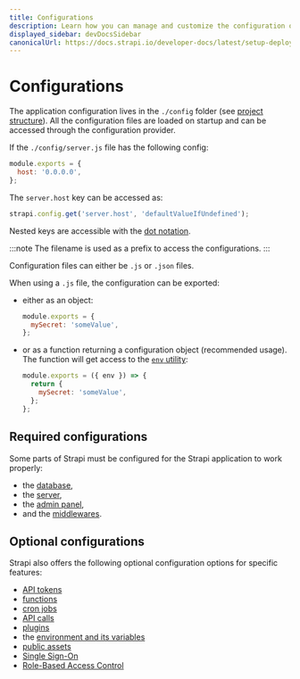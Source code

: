 ```yaml
---
title: Configurations
description: Learn how you can manage and customize the configuration of your Strapi application.
displayed_sidebar: devDocsSidebar
canonicalUrl: https://docs.strapi.io/developer-docs/latest/setup-deployment-guides/configurations.html
---
```


# Configurations

The application configuration lives in the `./config` folder (see [project structure](/dev-docs/project-structure)). All the configuration files are loaded on startup and can be accessed through the configuration provider.

If the `./config/server.js` file has the following config:

```js
module.exports = {
  host: '0.0.0.0',
};
```

The `server.host` key can be accessed as:

```js
strapi.config.get('server.host', 'defaultValueIfUndefined');
```

Nested keys are accessible with the [dot notation](https://developer.mozilla.org/en-US/docs/Web/JavaScript/Reference/Operators/Property_accessors#dot_notation).

:::note
The filename is used as a prefix to access the configurations.
:::

Configuration files can either be `.js` or `.json` files.

When using a `.js` file, the configuration can be exported:

- either as an object:

  ```js
  module.exports = {
    mySecret: 'someValue',
  };
  ```

- or as a function returning a configuration object (recommended usage). The function will get access to the [`env` utility](#casting-environment-variables):

  ```js
  module.exports = ({ env }) => {
    return {
      mySecret: 'someValue',
    };
  };
  ```

## Required configurations

Some parts of Strapi must be configured for the Strapi application to work properly:

- the [database](/dev-docs/configurations/database),
- the [server](/dev-docs/configurations/server),
- the [admin panel](/dev-docs/configurations/admin-panel),
- and the [middlewares](/dev-docs/configurations/middlewares).

## Optional configurations

Strapi also offers the following optional configuration options for specific features:

- [API tokens](/dev-docs/configurations/api-tokens)
- [functions](/dev-docs/configurations/functions)
- [cron jobs](/dev-docs/configurations/cron)
- [API calls](/dev-docs/configurations/api)
- [plugins](/dev-docs/configurations/plugins)
- the [environment and its variables](/dev-docs/configurations/environment)
- [public assets](/dev-docs/configurations/public-assets)
- [Single Sign-On](/dev-docs/configurations/sso) <GoldBadge />
- [Role-Based Access Control](/dev-docs/configurations/rbac) <GoldBadge />
